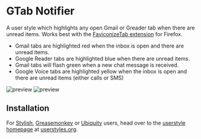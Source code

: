 GTab Notifier
==================

A user style which highlights any open Gmail or Greader tab when there are unread items. Works best with the [FaviconizeTab extension](https://addons.mozilla.org/en-US/firefox/addon/3780) for Firefox.

- Gmail tabs are highlighted red when the inbox is open and there are unread items.
- Google Reader tabs are highlighted blue when there are unread items.
- Gmail tabs will flash green when a new chat message is received.
- Google Voice tabs are highlighted yellow when the inbox is open and there are unread items (either calls or SMS)

![preview](https://github.com/jasonkarns/userstyles.gtab-notifier/raw/master/before.png)
![preview](https://github.com/jasonkarns/userstyles.gtab-notifier/raw/master/after.png)

Installation
------------

For [Stylish](https://addons.mozilla.org/en-US/firefox/addon/2108), [Greasemonkey](https://addons.mozilla.org/en-US/firefox/addon/748) or [Ubiquity](https://addons.mozilla.org/en-US/firefox/addon/9527) users, head over to the [userstyle homepage](http://userstyles.org/styles/14571) at [userstyles.org](http://userstyles.org).